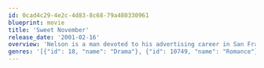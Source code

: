 ```yaml
---
id: 0cad4c29-4e2c-4d83-8c68-79a480330961
blueprint: movie
title: 'Sweet November'
release_date: '2001-02-16'
overview: 'Nelson is a man devoted to his advertising career in San Francisco. One day, while taking a driving test at the DMV, he meets Sara. She is very different from the other women in his life. Nelson causes her to miss out on taking the test and later that day she tracks him down. One thing leads to another and Nelson ends up living with her through a November that will change his life forever.'
genres: '[{"id": 18, "name": "Drama"}, {"id": 10749, "name": "Romance"}]'
---
```

